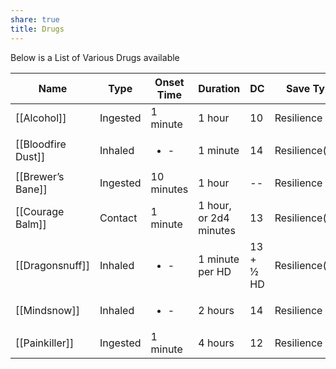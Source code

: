 ```yaml
---
share: true
title: Drugs
---
```

Below is a List of Various Drugs available

| Name               | Type     | Onset Time           | Duration               | DC        | Save Type       | Price          |
| ------------------ | -------- | -------------------- | ---------------------- | --------- | --------------- | -------------- |
| [[Alcohol]]        | Ingested | 1 minute             | 1 hour                 | 10        | Resilience      | Varies         |
| [[Bloodfire Dust]] | Inhaled  | <ul><li>\-</li></ul> | 1 minute               | 14        | Resilience(End) | 20 gp          |
| [[Brewer’s Bane]]  | Ingested | 10 minutes           | 1 hour                 | --        | Resilience      | 1 gp           |
| [[Courage Balm]]   | Contact  | 1 minute             | 1 hour, or 2d4 minutes | 13        | Resilience(Psy) | 12 gp          |
| [[Dragonsnuff]]    | Inhaled  | <ul><li>\-</li></ul> | 1 minute per HD        | 13 + ½ HD | Resilience(End) | 20 gp per HD^2 |
| [[Mindsnow]]       | Inhaled  | <ul><li>\-</li></ul> | 2 hours                | 14        | Resilience      | 50 gp          |
| [[Painkiller]]     | Ingested | 1 minute             | 4 hours                | 12        | Resilience      | 15 gp          |
